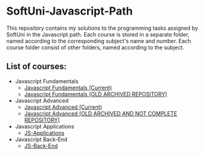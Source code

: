 # SoftUni-Javascript-Path
This repository contains my solutions to the programming tasks assigned by SoftUni in the Javascript path. Each course is stored in a separate folder, named according to the corresponding subject's name and number. Each course folder consist of other folders, named according to the subject.

## List of courses:
* Javascript Fundamentals
  * [Javascript Fundamentals (Current)](./Javascript-Fundamentals)
  * [Javascript Fundamentals (OLD ARCHIVED REPOSITORY)](https://github.com/PetarPetrov01/SoftUni-JavaScript-Fundamentals)
* Javascript Advanced
  * [Javascript Advanced (Current)](./Javascript-Advanced)
  * [Javascript Advanced (OLD ARCHIVED AND NOT COMPLETE REPOSITORY)](https://github.com/PetarPetrov01/JavaScript-Advanced)
* Javascript Applications
  * [JS-Applications](https://github.com/PetarPetrov01/SoftUni-Javascript-Path/tree/ed3c75aed8826c83ae11ac76eb4dee44844fe76e/JS-Applications)
* Javascript Back-End
  * [JS-Back-End](https://github.com/PetarPetrov01/SoftUni-Javascript-Path/tree/6601299b5d5044d91c1afc4cb00bf993a6a578fe/JS-Back-End)    

